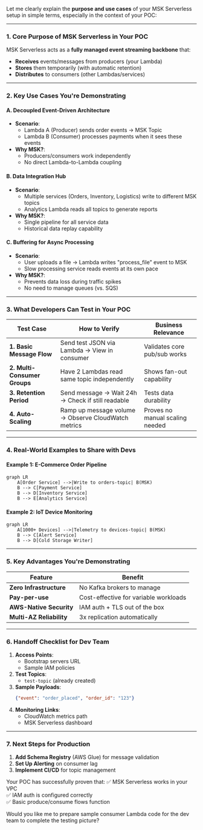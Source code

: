 Let me clearly explain the **purpose and use cases** of your MSK Serverless setup in simple terms, especially in the context of your POC:

---

### **1. Core Purpose of MSK Serverless in Your POC**
MSK Serverless acts as a **fully managed event streaming backbone** that:
- **Receives** events/messages from producers (your Lambda)
- **Stores** them temporarily (with automatic retention)
- **Distributes** to consumers (other Lambdas/services)

---

### **2. Key Use Cases You're Demonstrating**

#### **A. Decoupled Event-Driven Architecture**
- **Scenario**: 
  - Lambda A (Producer) sends order events → MSK Topic  
  - Lambda B (Consumer) processes payments when it sees these events  
- **Why MSK?**:  
  - Producers/consumers work independently  
  - No direct Lambda-to-Lambda coupling  

#### **B. Data Integration Hub**
- **Scenario**:  
  - Multiple services (Orders, Inventory, Logistics) write to different MSK topics  
  - Analytics Lambda reads all topics to generate reports  
- **Why MSK?**:  
  - Single pipeline for all service data  
  - Historical data replay capability  

#### **C. Buffering for Async Processing**
- **Scenario**:  
  - User uploads a file → Lambda writes "process_file" event to MSK  
  - Slow processing service reads events at its own pace  
- **Why MSK?**:  
  - Prevents data loss during traffic spikes  
  - No need to manage queues (vs. SQS)  

---

### **3. What Developers Can Test in Your POC**

| Test Case | How to Verify | Business Relevance |
|-----------|---------------|---------------------|
| **1. Basic Message Flow** | Send test JSON via Lambda → View in consumer | Validates core pub/sub works |  
| **2. Multi-Consumer Groups** | Have 2 Lambdas read same topic independently | Shows fan-out capability |  
| **3. Retention Period** | Send message → Wait 24h → Check if still readable | Tests data durability |  
| **4. Auto-Scaling** | Ramp up message volume → Observe CloudWatch metrics | Proves no manual scaling needed |  

---

### **4. Real-World Examples to Share with Devs**

#### **Example 1: E-Commerce Order Pipeline**
```mermaid
graph LR
    A[Order Service] -->|Write to orders-topic| B(MSK)
    B --> C[Payment Service]
    B --> D[Inventory Service]
    B --> E[Analytics Service]
```

#### **Example 2: IoT Device Monitoring**
```mermaid
graph LR
    A[1000+ Devices] -->|Telemetry to devices-topic| B(MSK)
    B --> C[Alert Service]
    B --> D[Cold Storage Writer]
```

---

### **5. Key Advantages You're Demonstrating**

| Feature | Benefit |
|---------|---------|
| **Zero Infrastructure** | No Kafka brokers to manage |  
| **Pay-per-use** | Cost-effective for variable workloads |  
| **AWS-Native Security** | IAM auth + TLS out of the box |  
| **Multi-AZ Reliability** | 3x replication automatically |  

---

### **6. Handoff Checklist for Dev Team**

1. **Access Points**:
   - Bootstrap servers URL  
   - Sample IAM policies  
2. **Test Topics**:
   - `test-topic` (already created)  
3. **Sample Payloads**:
   ```json
   {"event": "order_placed", "order_id": "123"}
   ```
4. **Monitoring Links**:
   - CloudWatch metrics path  
   - MSK Serverless dashboard  

---

### **7. Next Steps for Production**
1. **Add Schema Registry** (AWS Glue) for message validation  
2. **Set Up Alerting** on consumer lag  
3. **Implement CI/CD** for topic management  

Your POC has successfully proven that:
✅ MSK Serverless works in your VPC  
✅ IAM auth is configured correctly  
✅ Basic produce/consume flows function  

Would you like me to prepare sample consumer Lambda code for the dev team to complete the testing picture?
